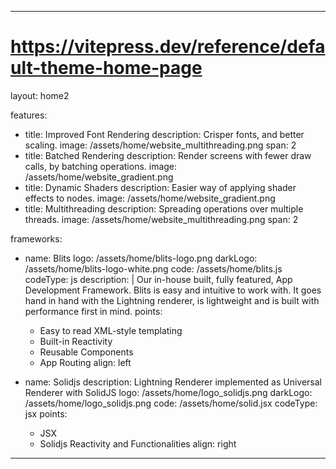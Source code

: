 ---

# https://vitepress.dev/reference/default-theme-home-page

layout: home2

features:
  - title: Improved Font Rendering
    description: Crisper fonts, and better scaling.
    image: /assets/home/website_multithreading.png
    span: 2
  - title: Batched Rendering
    description: Render screens with fewer draw calls, by batching operations.
    image: /assets/home/website_gradient.png
  - title: Dynamic Shaders
    description: Easier way of applying shader effects to nodes.
    image: /assets/home/website_gradient.png
  - title: Multithreading
    description: Spreading operations over multiple threads.
    image: /assets/home/website_multithreading.png
    span: 2


frameworks:
  - name: Blits
    logo: /assets/home/blits-logo.png
    darkLogo: /assets/home/blits-logo-white.png
    code: /assets/home/blits.js
    codeType: js
    description: |
      Our in-house built, fully featured, App Development Framework. Blits is easy and intuitive to work with. 
      It goes hand in hand with the Lightning renderer, is lightweight and is built with performance first in mind.
    points:
      - Easy to read XML-style templating
      - Built-in Reactivity
      - Reusable Components
      - App Routing
    align: left

  - name: Solidjs
    description: Lightning Renderer implemented as Universal Renderer with SolidJS
    logo: /assets/home/logo_solidjs.png
    darkLogo: /assets/home/logo_solidjs.png
    code: /assets/home/solid.jsx
    codeType: jsx
    points:
      - JSX
      - Solidjs Reactivity and Functionalities
    align: right
---